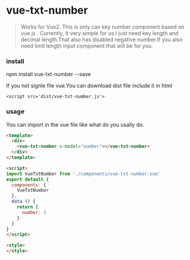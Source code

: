 
# vue-txt-number

>Works for Vue2. This is only can key number component based on vue.js . Currently, It very simple for us.I just need key length and decimal length.That also has disabled negative number.If you also need limit length input component that will be for you.

### install

npm install vue-txt-number --save

If you not signle file vue.You can download dist file include it in html
``` shell
<script src='dist/vue-txt-number.js'>
```

### usage
You can import in the vue file like what do you usally do.
``` html
<template>
  <div>
    <vue-txt-number v-model="number"></vue-txt-number>
  </div>
</template>

<script>
import VueTxtNumber from './components/vue-txt-number.vue'
export default {
  components: {
    VueTxtNumber
  },
  data () {
    return {
      number: 3
    }
  }
}
</script>

<style>
</style>

```